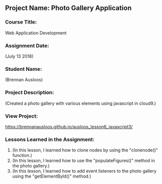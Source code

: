## Project Name:  Photo Gallery Application

### Course Title:
Web Application Development

### Assignment Date:  
(July 13 2018)

### Student Name:  
(Brennan Ausloos)

### Project Description:
(Created a photo gallery with various elements using javascript in cloud9.)

### View Project:
https://brennanausloos.github.io/ausloos_lesson6_javascript3/

### Lessons Learned in the Assignment:
1. (In this lesson, I learned how to clone nodes by using the "clonenode()" function.)
2. (In this lesson, I learned how to use the "populateFigures()" method in the photo gallery.)
3. (In this lesson, I learned how to add event listeners to the photo gallery using the "getElementById()" method.)
